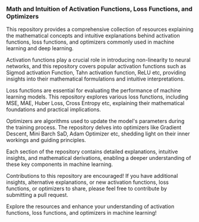 ### Math and Intuition of Activation Functions, Loss Functions, and Optimizers

This repository provides a comprehensive collection of resources explaining the mathematical concepts and intuitive explanations behind activation functions, loss functions,
and optimizers commonly used in machine learning and deep learning.

Activation functions play a crucial role in introducing non-linearity to neural networks, and this repository covers popular activation functions such as
Sigmod activation Function, Tahn activation function, ReLU etc, providing insights into their mathematical formulations and intuitive interpretations.

Loss functions are essential for evaluating the performance of machine learning models. This repository explores various loss functions, including
MSE, MAE, Huber Loss, Cross Entropy etc, explaining their mathematical foundations and practical implications.

Optimizers are algorithms used to update the model's parameters during the training process. The repository delves into optimizers like 
Gradient Descent, Mini Barch SaD, Adam Optimizer etc, shedding light on their inner workings and guiding principles.

Each section of the repository contains detailed explanations, intuitive insights, and mathematical derivations, enabling a deeper understanding of these 
key components in machine learning.

Contributions to this repository are encouraged! If you have additional insights, alternative explanations, or new activation functions, loss functions, or optimizers to share, please feel free to contribute by submitting a pull request.

Explore the resources and enhance your understanding of activation functions, loss functions, and optimizers in machine learning!

